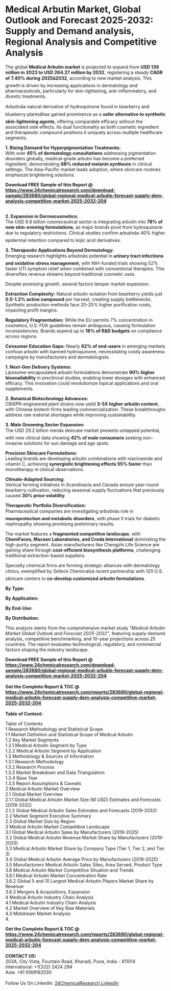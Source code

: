 <h1>Medical Arbutin Market, Global Outlook and Forecast 2025-2032: Supply and Demand analysis, Regional Analysis and Competitive Analysis</h1><p>The global <strong>Medical Arbutin market</strong> is projected to expand from <strong>USD 139 million in 2023 to USD 264.27 million by 2032</strong>, registering a steady <strong>CAGR of 7.40% during 2025â2032</strong>, according to new market analysis. This growth is driven by increasing applications in dermatology and pharmaceuticals, particularly for skin-lightening, anti-inflammatory, and diuretic treatments.</p><p>Arbutinâa natural derivative of hydroquinone found in bearberry and blueberry plantsâhas gained prominence as a <strong>safer alternative to synthetic skin-lightening agents</strong>, offering comparable efficacy without the associated side effects. Its dual functionality as both cosmetic ingredient and therapeutic compound positions it uniquely across multiple healthcare segments.</p><p><strong>1. Rising Demand for Hyperpigmentation Treatments:</strong><br>
With over <strong>45% of dermatology consultations</strong> addressing pigmentation disorders globally, medical-grade arbutin has become a preferred ingredient, demonstrating <strong>68% reduced melanin synthesis</strong> in clinical settings. The Asia-Pacific market leads adoption, where skincare routines emphasize brightening solutions.</p><div><b>Download FREE Sample of this Report @ 
            <a href="https://www.24chemicalresearch.com/download-sample/283680/global-regional-medical-arbutin-forecast-supply-dem-analysis-competitive-market-2025-2032-204">
            https://www.24chemicalresearch.com/download-sample/283680/global-regional-medical-arbutin-forecast-supply-dem-analysis-competitive-market-2025-2032-204</a></b></div><br><p><strong>2. Expansion in Dermocosmetics:</strong><br>
The USD 9.8 billion cosmeceutical sector is integrating arbutin into <strong>78% of new skin-evening formulations</strong>, as major brands pivot from hydroquinone due to regulatory restrictions. Clinical studies confirm arbutinâs 40% higher epidermal retention compared to kojic acid derivatives.</p><p><strong>3. Therapeutic Applications Beyond Dermatology:</strong><br>
Emerging research highlights arbutinâs potential in <strong>urinary tract infections and oxidative stress management</strong>, with NIH-funded trials showing 52% faster UTI symptom relief when combined with conventional therapies. This diversifies revenue streams beyond traditional cosmetic uses.</p><p>Despite promising growth, several factors temper market expansion:</p><p><strong>Extraction Complexity:</strong> Natural arbutin isolation from bearberry yields just <strong>0.5-1.2% active compound</strong> per harvest, creating supply bottlenecks. Synthetic production methods face 20-25% higher purification costs, impacting profit margins.</p><p><strong>Regulatory Fragmentation:</strong> While the EU permits 7% concentration in cosmetics, U.S. FDA guidelines remain ambiguous, causing formulation inconsistencies. Brands expend up to <strong>18% of R&amp;D budgets</strong> on compliance across regions.</p><p><strong>Consumer Education Gaps:</strong> Nearly <strong>62% of end-users</strong> in emerging markets confuse arbutin with banned hydroquinone, necessitating costly awareness campaigns by manufacturers and dermatologists.</p><p><strong>1. Next-Gen Delivery Systems:</strong><br>
Liposome-encapsulated arbutin formulations demonstrate <strong>90% higher bioavailability</strong> in preclinical studies, enabling lower dosages with enhanced efficacy. This innovation could revolutionize topical applications and oral supplements.</p><p><strong>2. Botanical Biotechnology Advances:</strong><br>
CRISPR-engineered plant strains now yield <strong>3-5X higher arbutin content</strong>, with Chinese biotech firms leading commercialization. These breakthroughs address raw material shortages while improving sustainability.</p><p><strong>3. Male Grooming Sector Expansion:</strong><br>
The USD 29.2 billion menâs skincare market presents untapped potential, with new clinical data showing <strong>42% of male consumers</strong> seeking non-invasive solutions for sun damage and age spots.</p><p><strong>Precision Skincare Formulations:</strong><br>
	Leading brands are developing arbutin combinations with niacinamide and vitamin C, achieving <strong>synergistic brightening effects 55% faster</strong> than monotherapy in clinical observations.</p><p><strong>Climate-Adapted Sourcing:</strong><br>
	Vertical farming initiatives in Scandinavia and Canada ensure year-round bearberry cultivation, reducing seasonal supply fluctuations that previously caused <strong>30% price volatility</strong>.</p><p><strong>Therapeutic Portfolio Diversification:</strong><br>
	Pharmaceutical companies are investigating arbutinâs role in <strong>neuroprotection and metabolic disorders</strong>, with phase II trials for diabetic nephropathy showing promising preliminary results.</p><p>The market features a <strong>fragmented competitive landscape</strong>, with <strong>ChemFaces, Macsen Laboratories, and Croda International</strong> dominating the high-purity segment. Asian manufacturers like Chengzhi Life Science are gaining share through <strong>cost-efficient biosynthesis platforms</strong>, challenging traditional extraction-based suppliers.</p><p>Specialty chemical firms are forming strategic alliances with dermatology clinics, exemplified by Selleck Chemicalsâ recent partnership with 120 U.S. skincare centers to <strong>co-develop customized arbutin formulations</strong>.</p><p><strong>By Type:</strong></p><p><strong>By Application:</strong></p><p><strong>By End-Use:</strong></p><p><strong>By Distribution:</strong></p><p>This analysis stems from the comprehensive market study <em>"Medical Arbutin Market Global Outlook and Forecast 2025-2032"</em>, featuring supply-demand analysis, competitive benchmarking, and 10-year projections across 25 countries. The report evaluates technological, regulatory, and commercial factors shaping the industry landscape.</p><div><b>Download FREE Sample of this Report @ 
            <a href="https://www.24chemicalresearch.com/download-sample/283680/global-regional-medical-arbutin-forecast-supply-dem-analysis-competitive-market-2025-2032-204">
            https://www.24chemicalresearch.com/download-sample/283680/global-regional-medical-arbutin-forecast-supply-dem-analysis-competitive-market-2025-2032-204</a></b></div><br><div><b>Get the Complete Report & TOC @ 
            <a href="https://www.24chemicalresearch.com/reports/283680/global-regional-medical-arbutin-forecast-supply-dem-analysis-competitive-market-2025-2032-204">
            https://www.24chemicalresearch.com/reports/283680/global-regional-medical-arbutin-forecast-supply-dem-analysis-competitive-market-2025-2032-204</a></b></div><br>
            <b>Table of Content:</b><p>Table of Contents<br />
1 Research Methodology and Statistical Scope<br />
1.1 Market Definition and Statistical Scope of Medical Arbutin<br />
1.2 Key Market Segments<br />
1.2.1 Medical Arbutin Segment by Type<br />
1.2.2 Medical Arbutin Segment by Application<br />
1.3 Methodology & Sources of Information<br />
1.3.1 Research Methodology<br />
1.3.2 Research Process<br />
1.3.3 Market Breakdown and Data Triangulation<br />
1.3.4 Base Year<br />
1.3.5 Report Assumptions & Caveats<br />
2 Medical Arbutin Market Overview<br />
2.1 Global Market Overview<br />
2.1.1 Global Medical Arbutin Market Size (M USD) Estimates and Forecasts (2019-2032)<br />
2.1.2 Global Medical Arbutin Sales Estimates and Forecasts (2019-2032)<br />
2.2 Market Segment Executive Summary<br />
2.3 Global Market Size by Region<br />
3 Medical Arbutin Market Competitive Landscape<br />
3.1 Global Medical Arbutin Sales by Manufacturers (2019-2025)<br />
3.2 Global Medical Arbutin Revenue Market Share by Manufacturers (2019-2025)<br />
3.3 Medical Arbutin Market Share by Company Type (Tier 1, Tier 2, and Tier 3)<br />
3.4 Global Medical Arbutin Average Price by Manufacturers (2019-2025)<br />
3.5 Manufacturers Medical Arbutin Sales Sites, Area Served, Product Type<br />
3.6 Medical Arbutin Market Competitive Situation and Trends<br />
3.6.1 Medical Arbutin Market Concentration Rate<br />
3.6.2 Global 5 and 10 Largest Medical Arbutin Players Market Share by Revenue<br />
3.6.3 Mergers & Acquisitions, Expansion<br />
4 Medical Arbutin Industry Chain Analysis<br />
4.1 Medical Arbutin Industry Chain Analysis<br />
4.2 Market Overview of Key Raw Materials<br />
4.3 Midstream Market Analysis<br />
4.</p><div><b>Get the Complete Report & TOC @ 
            <a href="https://www.24chemicalresearch.com/reports/283680/global-regional-medical-arbutin-forecast-supply-dem-analysis-competitive-market-2025-2032-204">
            https://www.24chemicalresearch.com/reports/283680/global-regional-medical-arbutin-forecast-supply-dem-analysis-competitive-market-2025-2032-204</a></b></div><br><b>CONTACT US:</b><br>
            203A, City Vista, Fountain Road, Kharadi, Pune, India - 411014<br>
            International: +1(332) 2424 294<br>
            Asia: +91 9169162030 <br><br>
            Follow Us On LinkedIn: <a href="https://www.linkedin.com/company/24chemicalresearch/">24ChemicalResearch LinkedIn</a>
